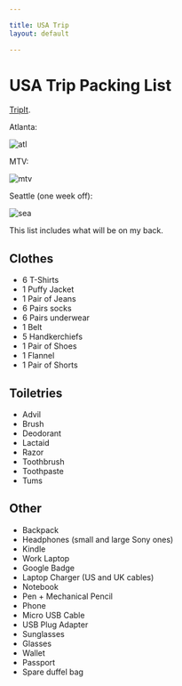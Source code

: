 ```yaml
---

title: USA Trip
layout: default

---
```


# USA Trip Packing List

[TripIt](https://www.tripit.com/trip/show/id/115317539).

Atlanta:

![atl](http://cl.natw.me/VZd3/d)

MTV:

![mtv](http://cl.natw.me/VZda/d)

Seattle (one week off):

![sea](http://cl.natw.me/VYtJ/d)

This list includes what will be on my back.

## Clothes

 * 6 T-Shirts
 * 1 Puffy Jacket
 * 1 Pair of Jeans
 * 6 Pairs socks
 * 6 Pairs underwear
 * 1 Belt
 * 5 Handkerchiefs
 * 1 Pair of Shoes
 * 1 Flannel
 * 1 Pair of Shorts

## Toiletries

 * Advil
 * Brush
 * Deodorant
 * Lactaid
 * Razor
 * Toothbrush
 * Toothpaste
 * Tums

## Other

 * Backpack
 * Headphones (small and large Sony ones)
 * Kindle
 * Work Laptop
 * Google Badge
 * Laptop Charger (US and UK cables)
 * Notebook
 * Pen + Mechanical Pencil
 * Phone
 * Micro USB Cable
 * USB Plug Adapter
 * Sunglasses
 * Glasses
 * Wallet
 * Passport
 * Spare duffel bag

